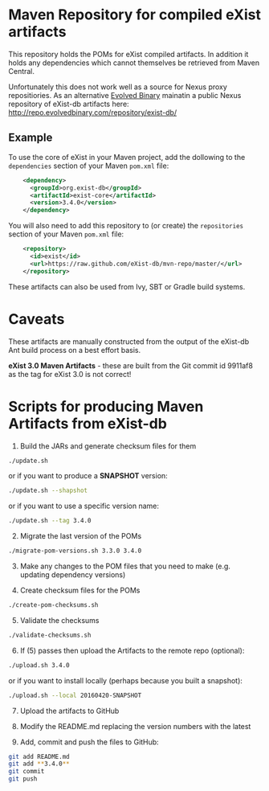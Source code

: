 Maven Repository for compiled eXist artifacts
=============================================

This repository holds the POMs for eXist compiled artifacts. In addition it holds any dependencies which cannot themselves be retrieved from Maven Central.

Unfortunately this does not work well as a source for Nexus proxy repositiories. As an alternative [Evolved Binary](http://www.evolvedbinary.com) mainatin a public Nexus repository of eXist-db artifacts here: http://repo.evolvedbinary.com/repository/exist-db/

## Example

To use the core of eXist in your Maven project, add the dollowing to the `dependencies` section of your Maven `pom.xml` file:

```xml
    <dependency>
      <groupId>org.exist-db</groupId>
      <artifactId>exist-core</artifactId>
      <version>3.4.0</version>
    </dependency>
```

You will also need to add this repository to (or create) the `repositories` section of your Maven `pom.xml` file:

```xml
    <repository>
      <id>exist</id>
      <url>https://raw.github.com/eXist-db/mvn-repo/master/</url>
    </repository>
```

These artifacts can also be used from Ivy, SBT or Gradle build systems.


Caveats
=======

These artifacts are manually constructed from the output of the eXist-db Ant build process on a best effort basis.

**eXist 3.0 Maven Artifacts** - these are built from the Git commit id 9911af8 as the tag for eXist 3.0 is not correct!


Scripts for producing Maven Artifacts from eXist-db
===================================================

1. Build the JARs and generate checksum files for them

```bash
./update.sh
```

or if you want to produce a **SNAPSHOT** version:

```bash
./update.sh --shapshot
```

or if you want to use a specific version name:

```bash
./update.sh --tag 3.4.0
```

2. Migrate the last version of the POMs

```bash
./migrate-pom-versions.sh 3.3.0 3.4.0
```

3. Make any changes to the POM files that you need to make (e.g. updating dependency versions)


4. Create checksum files for the POMs
```bash
./create-pom-checksums.sh
```

5. Validate the checksums
```bash
./validate-checksums.sh
```

6. If (5) passes then upload the Artifacts to the remote repo (optional):
```bash
./upload.sh 3.4.0
```

or if you want to install locally (perhaps because you built a snapshot):

```bash
./upload.sh --local 20160420-SNAPSHOT
```

7. Upload the artifacts to GitHub

  1. Modify the README.md replacing the version numbers with the latest

  2. Add, commit and push the files to GitHub:

  ```bash
  git add README.md
  git add **3.4.0**
  git commit
  git push
  ```

